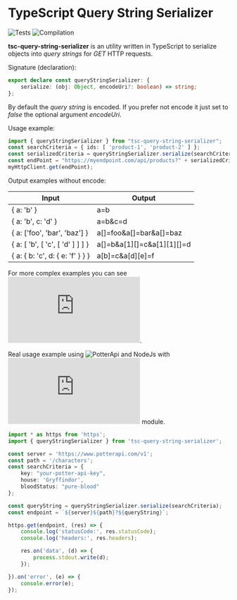 # TypeScript Query String Serializer
![Tests](https://github.com/Nakerdev/tsc-query-string-serializer/workflows/Tests/badge.svg?branch=master&event=push)
![Compilation](https://github.com/Nakerdev/tsc-query-string-serializer/workflows/Compilation/badge.svg?branch=master&event=push)

**tsc-query-string-serializer** is an utility written in TypeScript to serialize objects into _query strings_ for _GET_
HTTP requests.

Signature (declaration):

```typescript
export declare const queryStringSerializer: {
    serialize: (obj: Object, encodeUri?: boolean) => string;
};
```

By default the _query string_ is encoded. If you prefer not encode it just set to _false_ the optional argument _encodeUri_.

Usage example:

```typescript
import { queryStringSerializer } from "tsc-query-string-serializer";
const searchCriteria = { ids: [ 'product-1', 'product-2' ] };
const serializedCriteria = queryStringSerializer.serialize(searchCriteria);
const endPoint = "https://myendpoint.com/api/products?" + serializedCriteria;
myHttpClient.get(endPoint);
```

Output examples without encode:

Input | Output
--- | ---
{ a: 'b' } | a=b
{ a: 'b', c: 'd' } | a=b&c=d
{ a: ['foo', 'bar', 'baz'] } | a[]=foo&a[]=bar&a[]=baz
{ a: [ 'b', [ 'c', [ 'd' ] ] ] } | a[]=b&a[1][]=c&a[1][1][]=d
{ a: { b: 'c', d: { e: 'f' } } } | a[b]=c&a[d][e]=f

For more complex examples you can see ![the tests](https://github.com/Naker90/tsc-query-string-serializer/blob/master/__test__/queryParamsSerializer.spec.ts).

Real usage example using ![PotterApi](https://www.potterapi.com/) and NodeJs with ![https](https://nodejs.org/api/http.html) module.

```typescript
import * as https from 'https';
import { queryStringSerializer } from 'tsc-query-string-serializer';

const server = 'https://www.potterapi.com/v1';
const path = '/characters';
const searchCriteria = {
    key: "your-potter-api-key",
    house: 'Gryffindor',
    bloodStatus: "pure-blood"
};

const queryString = queryStringSerializer.serialize(searchCriteria);
const endpoint = `${server}${path}?${queryString}`;

https.get(endpoint, (res) => {
    console.log('statusCode:', res.statusCode);
    console.log('headers:', res.headers);

    res.on('data', (d) => {
        process.stdout.write(d);
    });

}).on('error', (e) => {
    console.error(e);
});
```

